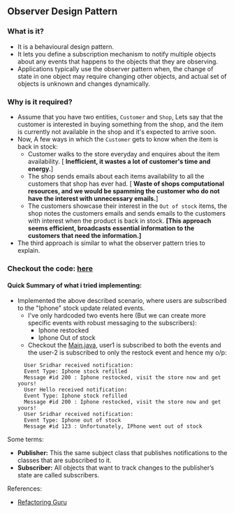 ## Observer Design Pattern

### What is it?
- It is a behavioural design pattern.
- It lets you define a subscription mechanism to notify multiple objects about any events that happens to the objects that they are observing.
- Applications typically use the observer pattern when, the change of state in one object may require changing other objects, and actual set of objects is unknown and changes dynamically.

### Why is it required?
- Assume that you have two entities, `Customer` and `Shop`, Lets say that the customer is interested in buying something from the shop, and the item is currently not available in the shop and it's expected to arrive soon.
- Now, A few ways in which the `Customer` gets to know when the item is back in stock:
  - Customer walks to the store everyday and enquires about the item availability.  [ **Inefficient, it wastes a lot of customer's time and energy.**]
  - The shop sends emails about each items availability to all the customers that shop has ever had.  [ **Waste of shops computational resources, and we would be spamming the customer who do not have the interest with unnecessary emails.**] 
  - The customers showcase their interest in the `Out of stock` items, the shop notes the customers emails and sends emails to the customers with interest when the product is back in stock. **[This approach seems efficient, broadcasts essential information to the customers that need the information.]**
- The third approach is similar to what the observer pattern tries to explain.

### Checkout the code: [here](/src)
#### Quick Summary of what i tried implementing:
- Implemented the above described scenario, where users are subscribed to the "Iphone" stock update related events.
  - I've only hardcoded two events here (But we can create more specific events with robust messaging to the subscribers):
    - Iphone restocked
    - Iphone Out of stock
  - Checkout the [Main.java](src/Main.java), user1 is subscribed to both the events and the user-2 is subscribed to only the restock event and hence my o/p:
  ```
    User Sridhar received notification:
    Event Type: Iphone stock refilled
    Message #id 200 : Iphone restocked, visit the store now and get yours!
    User Hello received notification:
    Event Type: Iphone stock refilled
    Message #id 200 : Iphone restocked, visit the store now and get yours!
    User Sridhar received notification:
    Event Type: Iphone out of stock
    Message #id 123 : Unfortunately, IPhone went out of stock
  ```
  
Some terms:
- **Publisher:** This the same subject class that publishes notifications to the classes that are subscribed to it.
- **Subscriber:** All objects that want to track changes to the publisher’s state are called subscribers.











References: 
- [Refactoring Guru](https://refactoring.guru/design-patterns/observer)